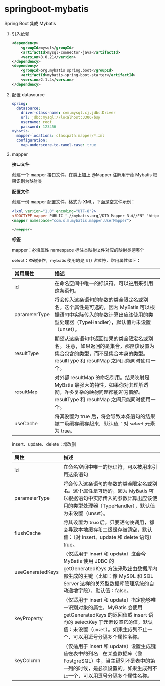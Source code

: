 # springboot-mybatis

Spring Boot 集成 Mybatis

1. 引入依赖

   ```xml
   <dependency>
       <groupId>mysql</groupId>
       <artifactId>mysql-connector-java</artifactId>
       <version>8.0.21</version>
   </dependency>
   <dependency>
       <groupId>org.mybatis.spring.boot</groupId>
       <artifactId>mybatis-spring-boot-starter</artifactId>
       <version>2.1.4</version>
   </dependency>
   ```

2. 配置 datasource

   ```yaml
   spring:
     datasource:
       driver-class-name: com.mysql.cj.jdbc.Driver
       url: jdbc:mysql://localhost:3306/bsp
       username: root
       password: 123456
   mybatis:
     mapper-locations: classpath:mapper/*.xml
     configuration:
       map-underscore-to-camel-case: true
   ```

3. mapper

   **接口文件**
   
   创建一个 mapper 接口文件，在类上加上 @Mapper 注解用于给 Mybatis 框架识别为映射类
   
   **配置文件**
   
   创建一份 mapper 配置文件，格式为 XML，下面是空文件示例：
   
   ```xml
   <?xml version="1.0" encoding="UTF-8"?>
   <!DOCTYPE mapper PUBLIC "-//mybatis.org//DTD Mapper 3.0//EN" "http://mybatis.org/dtd/mybatis-3-mapper.dtd">
   <mapper namespace="com.slm.mybatis.mapper.UserMapper">
   
   </mapper>
   ```
   
   **标签**
   
   mapper：必填属性 namespace 标注本映射文件对应的映射类是哪个
   
   select：查询操作，mybatis 使用的是 #{} 占位符，常用属性如下：
   
   | 常用属性      | 描述                                                         |
   | :------------ | :----------------------------------------------------------- |
   | id            | 在命名空间中唯一的标识符，可以被用来引用这条语句。           |
   | parameterType | 将会传入这条语句的参数的类全限定名或别名。这个属性是可选的，因为 MyBatis 可以根据语句中实际传入的参数计算出应该使用的类型处理器（TypeHandler），默认值为未设置（unset）。 |
   | resultType    | 期望从这条语句中返回结果的类全限定名或别名。 注意，如果返回的是集合，那应该设置为集合包含的类型，而不是集合本身的类型。 resultType 和 resultMap 之间只能同时使用一个。 |
   | resultMap     | 对外部 resultMap 的命名引用。结果映射是 MyBatis 最强大的特性，如果你对其理解透彻，许多复杂的映射问题都能迎刃而解。 resultType 和 resultMap 之间只能同时使用一个。 |
   | useCache      | 将其设置为 true 后，将会导致本条语句的结果被二级缓存缓存起来，默认值：对 select 元素为 true。 |

   insert、update、delete：增改删
   
   | 属性             | 描述                                                         |
   | :--------------- | :----------------------------------------------------------- |
   | id               | 在命名空间中唯一的标识符，可以被用来引用这条语句             |
   | parameterType    | 将会传入这条语句的参数的类全限定名或别名。这个属性是可选的，因为 MyBatis 可以根据语句中实际传入的参数计算出应该使用的类型处理器（TypeHandler），默认值为未设置（unset）。 |
   | flushCache       | 将其设置为 true 后，只要语句被调用，都会导致本地缓存和二级缓存被清空，默认值：（对 insert、update 和 delete 语句）true。 |
   | useGeneratedKeys | （仅适用于 insert 和 update）这会令 MyBatis 使用 JDBC 的 getGeneratedKeys 方法来取出由数据库内部生成的主键（比如：像 MySQL 和 SQL Server 这样的关系型数据库管理系统的自动递增字段），默认值：false。 |
   | keyProperty      | （仅适用于 insert 和 update）指定能够唯一识别对象的属性，MyBatis 会使用 getGeneratedKeys 的返回值或 insert 语句的 selectKey 子元素设置它的值，默认值：未设置（`unset`）。如果生成列不止一个，可以用逗号分隔多个属性名称。 |
   | keyColumn        | （仅适用于 insert 和 update）设置生成键值在表中的列名，在某些数据库（像 PostgreSQL）中，当主键列不是表中的第一列的时候，是必须设置的。如果生成列不止一个，可以用逗号分隔多个属性名称。 |